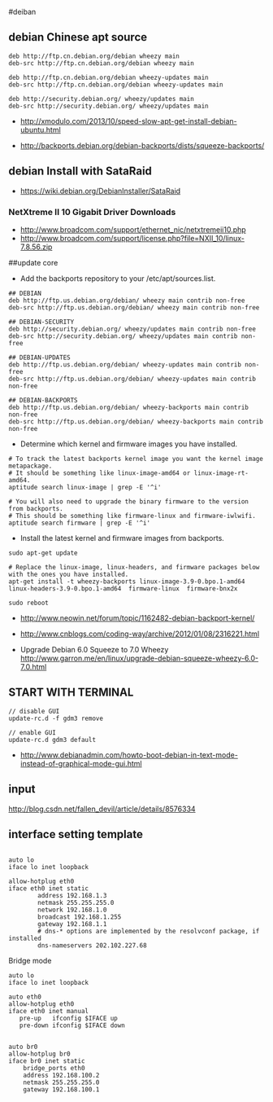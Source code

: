 #deiban 

## debian Chinese apt source

```
deb http://ftp.cn.debian.org/debian wheezy main
deb-src http://ftp.cn.debian.org/debian wheezy main

deb http://ftp.cn.debian.org/debian wheezy-updates main
deb-src http://ftp.cn.debian.org/debian wheezy-updates main

deb http://security.debian.org/ wheezy/updates main
deb-src http://security.debian.org/ wheezy/updates main

```
* <http://xmodulo.com/2013/10/speed-slow-apt-get-install-debian-ubuntu.html>

* <http://backports.debian.org/debian-backports/dists/squeeze-backports/>

## debian Install with SataRaid

* <https://wiki.debian.org/DebianInstaller/SataRaid>

### NetXtreme II 10 Gigabit Driver Downloads

* <http://www.broadcom.com/support/ethernet_nic/netxtremeii10.php>
* <http://www.broadcom.com/support/license.php?file=NXII_10/linux-7.8.56.zip>

##update core

* Add the backports repository to your /etc/apt/sources.list.

```
## DEBIAN
deb http://ftp.us.debian.org/debian/ wheezy main contrib non-free
deb-src http://ftp.us.debian.org/debian/ wheezy main contrib non-free

## DEBIAN-SECURITY
deb http://security.debian.org/ wheezy/updates main contrib non-free
deb-src http://security.debian.org/ wheezy/updates main contrib non-free

## DEBIAN-UPDATES 
deb http://ftp.us.debian.org/debian/ wheezy-updates main contrib non-free 
deb-src http://ftp.us.debian.org/debian/ wheezy-updates main contrib non-free

## DEBIAN-BACKPORTS
deb http://ftp.us.debian.org/debian/ wheezy-backports main contrib non-free
deb-src http://ftp.us.debian.org/debian/ wheezy-backports main contrib non-free
```


*  Determine which kernel and firmware images you have installed.


```
# To track the latest backports kernel image you want the kernel image metapackage.
# It should be something like linux-image-amd64 or linux-image-rt-amd64.
aptitude search linux-image | grep -E '^i'

# You will also need to upgrade the binary firmware to the version from backports.
# This should be something like firmware-linux and firmware-iwlwifi.
aptitude search firmware | grep -E '^i'
```

* Install the latest kernel and firmware images from backports.

```
sudo apt-get update

# Replace the linux-image, linux-headers, and firmware packages below with the ones you have installed.
apt-get install -t wheezy-backports linux-image-3.9-0.bpo.1-amd64  linux-headers-3.9-0.bpo.1-amd64  firmware-linux  firmware-bnx2x

sudo reboot

```




* <http://www.neowin.net/forum/topic/1162482-debian-backport-kernel/>

* <http://www.cnblogs.com/coding-way/archive/2012/01/08/2316221.html>

* Upgrade Debian 6.0 Squeeze to 7.0 Wheezy <http://www.garron.me/en/linux/upgrade-debian-squeeze-wheezy-6.0-7.0.html>


## START WITH TERMINAL


```
// disable GUI
update-rc.d -f gdm3 remove 

// enable GUI
update-rc.d gdm3 default 

```
* <http://www.debianadmin.com/howto-boot-debian-in-text-mode-instead-of-graphical-mode-gui.html>

## input 

<http://blog.csdn.net/fallen_devil/article/details/8576334>


## interface setting template

```

auto lo
iface lo inet loopback

allow-hotplug eth0
iface eth0 inet static
        address 192.168.1.3
        netmask 255.255.255.0
        network 192.168.1.0
        broadcast 192.168.1.255
        gateway 192.168.1.1
        # dns-* options are implemented by the resolvconf package, if installed
        dns-nameservers 202.102.227.68
```

Bridge mode

```
auto lo
iface lo inet loopback

auto eth0
allow-hotplug eth0
iface eth0 inet manual
   pre-up   ifconfig $IFACE up
   pre-down ifconfig $IFACE down


auto br0
allow-hotplug br0
iface br0 inet static
	bridge_ports eth0
	address 192.168.100.2
	netmask 255.255.255.0
	gateway 192.168.100.1


```